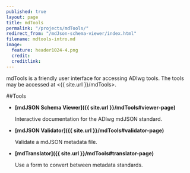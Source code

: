 ```yaml
---
published: true
layout: page
title: mdTools
permalink: "/projects/mdTools/"
redirect_from: "/mdJson-schema-viewer/index.html"
filename: mdtools-intro.md
image:
  feature: header1024-4.png
  credit:
  creditlink:
---
```


mdTools is a friendly user interface for accessing ADIwg tools. The tools may be accessed
at <{{ site.url }}/mdTools>.

##Tools

- **[mdJSON Schema Viewer]({{ site.url }}/mdTools#viewer-page)**

  Interactive documentation for the ADIwg mdJSON standard.

- **[mdJSON Validator]({{ site.url }}/mdTools#validator-page)**

  Validate a mdJSON metadata file.

- **[mdTranslator]({{ site.url }}/mdTools#translator-page)**

  Use a form to convert between metadata standards.